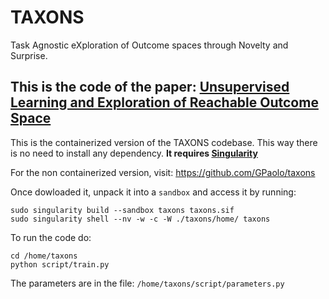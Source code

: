 # TAXONS

Task Agnostic eXploration of Outcome spaces through Novelty and Surprise.

This is the code of the paper: [Unsupervised Learning and Exploration of Reachable Outcome Space
](https://arxiv.org/abs/1909.05508)
---

This is the containerized version of the TAXONS codebase. This way there is no need to install any dependency.
**It requires [Singularity](https://sylabs.io/docs/)**

For the non containerized version, visit: https://github.com/GPaolo/taxons

Once dowloaded it, unpack it into a `sandbox` and access it by running:
```
sudo singularity build --sandbox taxons taxons.sif
sudo singularity shell --nv -w -c -W ./taxons/home/ taxons
```

To run the code do:
```
cd /home/taxons
python script/train.py
```

The parameters are in the file: `/home/taxons/script/parameters.py`

